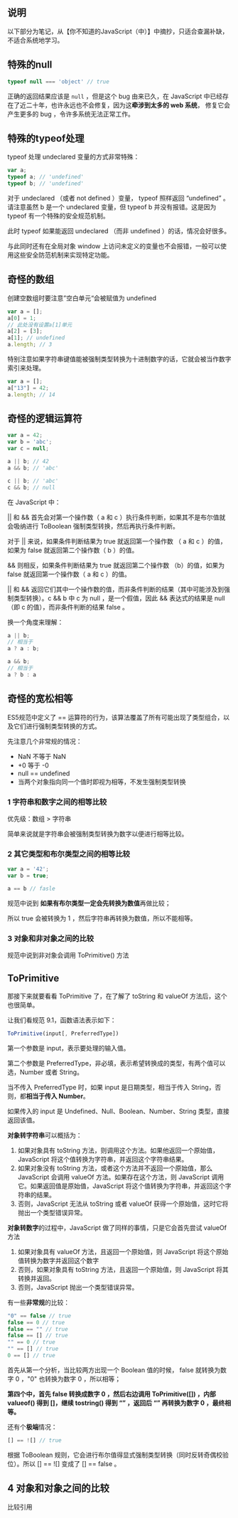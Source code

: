 ## 说明

以下部分为笔记，从【你不知道的JavaScript（中）】中摘抄，只适合查漏补缺，不适合系统地学习。



## 特殊的null

```javascript
typeof null === 'object' // true
```

正确的返回结果应该是 `null` ，但是这个 bug 由来已久，在 JavaScript 中已经存在了近二十年，也许永远也不会修复，因为这**牵涉到太多的 web 系统**， 修复它会产生更多的 bug ，令许多系统无法正常工作。



## 特殊的typeof处理

typeof 处理 undeclared 变量的方式非常特殊：

```javascript
var a;
typeof a; // 'undefined'
typeof b; // 'undefined'
```

对于 undeclared （或者 not defined ）变量， typeof 照样返回 “undefined” 。请注意虽然 b 是一个 undeclared 变量，但 typeof b 并没有报错。这是因为 typeof 有一个特殊的安全规范机制。

此时 typeof 如果能返回 undeclared （而非 undefined ）的话，情况会好很多。



与此同时还有在全局对象 window 上访问未定义的变量也不会报错，一般可以使用这些安全防范机制来实现特定功能。



## 奇怪的数组

创建空数组时要注意”空白单元“会被赋值为 undefined

```javascript
var a = [];
a[0] = 1;
// 此处没有设置a[1]单元
a[2] = [3];
a[1]; // undefined
a.length; // 3
```



特别注意如果字符串键值能被强制类型转换为十进制数字的话，它就会被当作数字索引来处理。

```javascript
var a = [];
a["13"] = 42;
a.length; // 14
```



## 奇怪的逻辑运算符

```javascript
var a = 42;
var b = 'abc';
var c = null;

a || b; // 42
a && b; // 'abc'

c || b; // 'abc'
c && b; // null
```



在 JavaScript 中：

|| 和 && 首先会对第一个操作数（ a 和 c ）执行条件判断，如果其不是布尔值就会吸纳进行 ToBoolean 强制类型转换，然后再执行条件判断。

对于 || 来说，如果条件判断结果为 true 就返回第一个操作数 （ a 和 c ）的值，如果为 false 就返回第二个操作数（ b ）的值。

&& 则相反，如果条件判断结果为 true 就返回第二个操作数 （b）的值，如果为 false 就返回第一个操作数（ a 和 c ）的值。

|| 和 && 返回它们其中一个操作数的值，而非条件判断的结果（其中可能涉及到强制类型转换）。c && b 中 c 为 null ，是一个假值，因此 && 表达式的结果是 null （即 c 的值），而非条件判断的结果 false 。



换一个角度来理解：

```javascript
a || b;
// 相当于
a ? a : b;

a && b;
// 相当于
a ? b : a
```



## 奇怪的宽松相等

ES5规范中定义了 == 运算符的行为，该算法覆盖了所有可能出现了类型组合，以及它们进行强制类型转换的方式。



先注意几个非常规的情况：

* NaN 不等于 NaN
* +0 等于 -0
* null == undefined
* 当两个对象指向同一个值时即视为相等，不发生强制类型转换



### 1 字符串和数字之间的相等比较

优先级：数组 > 字符串

简单来说就是字符串会被强制类型转换为数字以便进行相等比较。



### 2 其它类型和布尔类型之间的相等比较

```javascript
var a = '42';
var b = true;

a == b // fasle
```



规范中说到 **如果有布尔类型一定会先转换为数值**再做比较；

所以 true 会被转换为 1 ，然后字符串再转换为数值，所以不能相等。



### 3 对象和非对象之间的比较

规范中说到非对象会调用 ToPrimitive() 方法

## ToPrimitive

那接下来就要看看 ToPrimitive 了，在了解了 toString 和 valueOf 方法后，这个也很简单。

让我们看规范 9.1，函数语法表示如下：

```javascript
ToPrimitive(input[, PreferredType])
```

第一个参数是 input，表示要处理的输入值。

第二个参数是 PreferredType，非必填，表示希望转换成的类型，有两个值可以选，Number 或者 String。

当不传入 PreferredType 时，如果 input 是日期类型，相当于传入 String，否则，都**相当于传入 Number**。

如果传入的 input 是 Undefined、Null、Boolean、Number、String 类型，直接返回该值。



**对象转字符串**可以概括为：

1. 如果对象具有 toString 方法，则调用这个方法。如果他返回一个原始值，JavaScript 将这个值转换为字符串，并返回这个字符串结果。
2. 如果对象没有 toString 方法，或者这个方法并不返回一个原始值，那么 JavaScript 会调用 valueOf 方法。如果存在这个方法，则 JavaScript 调用它。如果返回值是原始值，JavaScript 将这个值转换为字符串，并返回这个字符串的结果。
3. 否则，JavaScript 无法从 toString 或者 valueOf 获得一个原始值，这时它将抛出一个类型错误异常。



**对象转数字**的过程中，JavaScript 做了同样的事情，只是它会首先尝试 valueOf 方法

1. 如果对象具有 valueOf 方法，且返回一个原始值，则 JavaScript 将这个原始值转换为数字并返回这个数字
2. 否则，如果对象具有 toString 方法，且返回一个原始值，则 JavaScript 将其转换并返回。
3. 否则，JavaScript 抛出一个类型错误异常。



有一些**非常规**的比较：

```javascript
"0" == false // true
false == 0 // true
false == "" // true
false == [] // true
"" == 0 // true
"" == [] // true
0 == [] // true
```



首先从第一个分析，当比较两方出现一个 Boolean 值的时候， false 就转换为数字 0 ，"0" 也转换为数字 0 ，所以相等；

**第四个中，首先 false 转换成数字 0 ，然后右边调用 ToPrimitive([]) ，内部 valueof() 得到 []，继续 tostring() 得到 “” ，返回后 “” 再转换为数字 0 ，最终相等。**



还有个**极端**情况：

```javascript
[] == ![] // true
```

根据 ToBoolean 规则，它会进行布尔值得显式强制类型转换（同时反转奇偶校验位）。所以 [] == ![] 变成了 [] == false 。



## 4 对象和对象之间的比较

比较引用